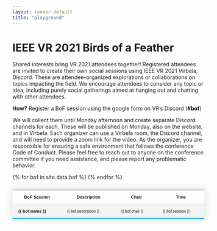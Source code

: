 ```yaml
---
layout: ieeevr-default
title: "playground"
---
```

<style>
    .styled-table {
        border-collapse: collapse;
        margin: 25px 0;
        font-size: 0.8em;
        font-family: sans-serif;
        /*min-width: 400px;*/
        box-shadow: 0 0 20px rgba(0, 0, 0, 0.15);
        display: table;
    }

    .styled-table thead tr {
        background-color: #00aeef;
        color: #ffffff;
        text-align: left;
    }

    .styled-table th,
    .styled-table td {
        padding: 12px 15px;
    }

    .styled-table tbody tr {
        border-bottom: 1px solid #dddddd;
    }

    .styled-table tbody tr:nth-of-type(even) {
        background-color: #f3f3f3;
    }

    .styled-table tbody tr:last-of-type {
        border-bottom: 2px solid #00aeef;
    }

    .styled-table tbody tr.active-row {
        font-weight: bold;
        color: #00aeef;
    }

</style>

<div>
    
<h1>IEEE VR 2021 Birds of a Feather</h1>

<p> Shared interests bring VR 2021 attendees together! Registered attendees are invited to create their own social sessions using IEEE VR 2021 Virbela, Discord. 
    These are attendee-organized explorations or collaborations on topics impacting the field.
    We encourage attendees to consider any topic or idea, including purely social gatherings aimed at hanging out and chatting with other attendees. <br> </p> 
    <p> <strong>How?</strong> Register a BoF session using the google form on VR’s Discord (<b style="color: black">#bof</b>) <br></p> 
    <p>We will collect them until Monday afternoon and create separate Discord channels for each. These will be published on Monday, also on the website, and in Virbela. Each organizer can use a Virbela room, the Discord channel, and will need to provide a zoom link for the video. As the organizer, you are responsible for ensuring a safe environment that follows the conference Code of Conduct. Please feel free to reach out to anyone on the conference committee if you need assistance, and please report any problematic behavior.</p>

</div>



<div>


<table class="styled-table" style="font-size: 0.8em;">
                <tr>
                    <th>BoF Session</th>
                    <th>Description</th>
                    <th>Chair</th>
                    <th>Time</th>
                </tr>
                {% for bof in site.data.bof %}
                <tr>
                    <td ><strong>{{ bof.name }}</strong></td>
                    <td style="font-size: 0.9em;">{{ bof.description }}</td>
                    <td style="font-size: 0.9em;">{{ bof.chair }}</td>
                    <td style="font-size: 0.9em;">{{ bof.session }}</td>

</tr>
                {% endfor %}

</table>

</div>

